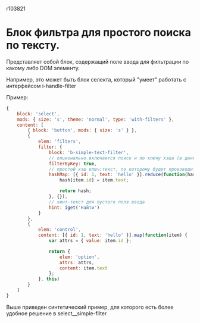 r103821
# Блок фильтра для простого поиска по тексту.

Представляет собой блок, содержащий поле ввода для фильтрации по какому либо DOM элементу.

Например, это может быть блок селекта, который "умеет" работать с интерфейсом i-handle-filter

Пример:

```javascript
{
    block: 'select',
    mods: { size: 's', theme: 'normal', type: 'with-filters' },
    content: [
        { block: 'button', mods: { size: 's' } },
        {
            elem: 'filters',
            filter: {
                block: 'b-simple-text-filter',
                // опционально включается поиск и по ключу хэша (в данном случае это id)
                filterByKey: true,
                // простой хэш ключ:текст, по которому будет производиться поиск
                hashMap: [{ id: 1, text: 'hello' }].reduce(function(hash, item) {
                    hash[item.id] = item.text;

                    return hash;
                }, {}),
                // хинт-текст для пустого поля ввода
                hint: iget('Найти')
            }
        },
        {
            elem: 'control',
            content: [{ id: 1, text: 'hello' }].map(function(item) {
                var attrs = { value: item.id };

                return {
                    elem: 'option',
                    attrs: attrs,
                    content: item.text
                };
            }, this)
        }
    ]
}
```

Выше приведен синтетический пример, для которого есть более удобное решение в select__simple-filter
